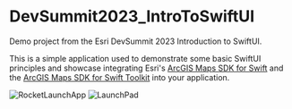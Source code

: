 # DevSummit2023_IntroToSwiftUI
Demo project from the Esri DevSummit 2023 Introduction to SwiftUI.

This is a simple application used to demonstrate some basic SwiftUI principles and showcase integrating Esri's [ArcGIS Maps SDK for Swift](https://github.com/Esri/arcgis-maps-sdk-swift) and the [ArcGIS Maps SDK for Swift Toolkit](https://github.com/Esri/arcgis-maps-sdk-swift-toolkit) into your application.

![RocketLaunchApp](https://user-images.githubusercontent.com/3998072/224836988-28893095-65ef-42bd-8a66-5ee396b0e079.png) ![LaunchPad](https://user-images.githubusercontent.com/3998072/224836985-ad97c294-613c-4d71-a9a1-2469fdd99a85.png)
